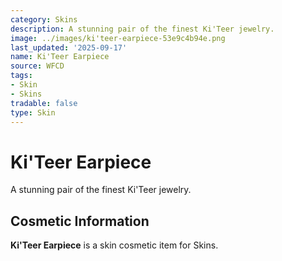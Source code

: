 ```yaml
---
category: Skins
description: A stunning pair of the finest Ki'Teer jewelry.
image: ../images/ki'teer-earpiece-53e9c4b94e.png
last_updated: '2025-09-17'
name: Ki'Teer Earpiece
source: WFCD
tags:
- Skin
- Skins
tradable: false
type: Skin
---
```


# Ki'Teer Earpiece

A stunning pair of the finest Ki'Teer jewelry.

## Cosmetic Information

**Ki'Teer Earpiece** is a skin cosmetic item for Skins.

